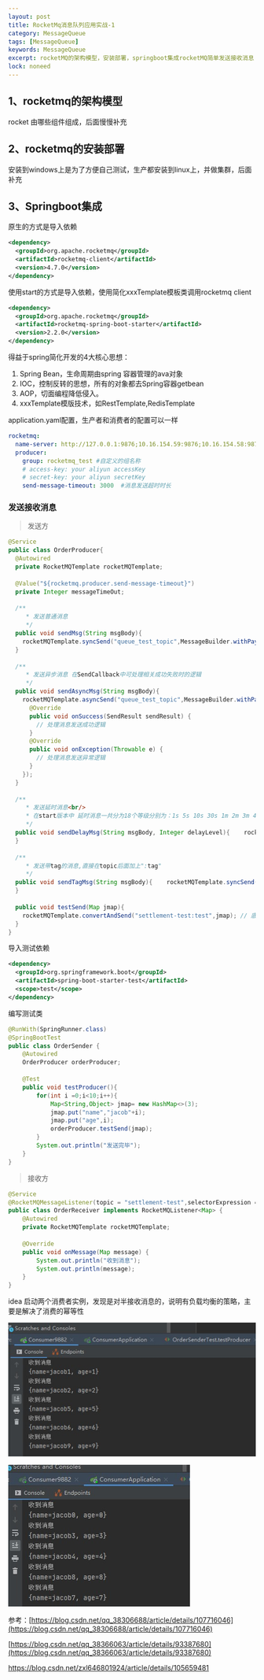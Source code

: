 ```yaml
---
layout: post
title: RocketMq消息队列应用实战-1
category: MessageQueue
tags: [MessageQueue]
keywords: MessageQueue
excerpt: rocketMQ的架构模型，安装部署，springboot集成rocketMQ简单发送接收消息
lock: noneed
---
```


## 1、rocketmq的架构模型

rocket 由哪些组件组成，后面慢慢补充



## 2、rocketmq的安装部署

安装到windows上是为了方便自己测试，生产都安装到linux上，并做集群，后面补充

## 3、Springboot集成

原生的方式是导入依赖

```xml
<dependency>
  <groupId>org.apache.rocketmq</groupId>
  <artifactId>rocketmq-client</artifactId>
  <version>4.7.0</version>
</dependency>
```

使用start的方式是导入依赖，使用简化xxxTemplate模板类调用rocketmq client

```xml
<dependency>
  <groupId>org.apache.rocketmq</groupId>
  <artifactId>rocketmq-spring-boot-starter</artifactId>
  <version>2.2.0</version>
</dependency>
```

得益于spring简化开发的4大核心思想：

1. Spring Bean，生命周期由spring 容器管理的ava对象
2. IOC，控制反转的思想，所有的对象都去Spring容器getbean
3. AOP，切面编程降低侵入。
4. xxxTemplate模版技术，如RestTemplate,RedisTemplate  

application.yaml配置，生产者和消费者的配置可以一样

```yaml
rocketmq:
  name-server: http://127.0.0.1:9876;10.16.154.59:9876;10.16.154.58:9876 #rocketmq服务地址
  producer:
    group: rocketmq_test #自定义的组名称
    # access-key: your aliyun accessKey
    # secret-key: your aliyun secretKey
    send-message-timeout: 3000  #消息发送超时时长
```

### 发送接收消息

> 发送方

```java
@Service
public class OrderProducer{
  @Autowired
  private RocketMQTemplate rocketMQTemplate;

  @Value("${rocketmq.producer.send-message-timeout}")
  private Integer messageTimeOut;

  /**
     * 发送普通消息
     */
  public void sendMsg(String msgBody){
    rocketMQTemplate.syncSend("queue_test_topic",MessageBuilder.withPayload(msgBody).build());
  }

  /**
     * 发送异步消息 在SendCallback中可处理相关成功失败时的逻辑
     */
  public void sendAsyncMsg(String msgBody){
    rocketMQTemplate.asyncSend("queue_test_topic",MessageBuilder.withPayload(msgBody).build(), new SendCallback() {
      @Override
      public void onSuccess(SendResult sendResult) {
        // 处理消息发送成功逻辑
      }
      @Override
      public void onException(Throwable e) {
        // 处理消息发送异常逻辑
      }
    });
  }

  /**
     * 发送延时消息<br/>
     * 在start版本中 延时消息一共分为18个等级分别为：1s 5s 10s 30s 1m 2m 3m 4m 5m 6m 7m 8m 9m 10m 20m 30m 1h 2h<br/>
     */
  public void sendDelayMsg(String msgBody, Integer delayLevel){    rocketMQTemplate.syncSend("queue_test_topic",MessageBuilder.withPayload(msgBody).build(),messageTimeOut,delayLevel);
  }

  /**
     * 发送带tag的消息,直接在topic后面加上":tag"
     */
  public void sendTagMsg(String msgBody){    rocketMQTemplate.syncSend("queue_test_topic:tag1",MessageBuilder.withPayload(msgBody).build());
  }

  public void testSend(Map jmap){
    rocketMQTemplate.convertAndSend("settlement-test:test",jmap); // 底层也是调用syncSend方法
  }
}
```

导入测试依赖

```xml
<dependency>
  <groupId>org.springframework.boot</groupId>
  <artifactId>spring-boot-starter-test</artifactId>
  <scope>test</scope>
</dependency>
```

编写测试类

```java
@RunWith(SpringRunner.class)
@SpringBootTest
public class OrderSender {
    @Autowired
    OrderProducer orderProducer;

    @Test
    public void testProducer(){
        for(int i =0;i<10;i++){
            Map<String,Object> jmap= new HashMap<>(3);
            jmap.put("name","jacob"+i);
            jmap.put("age",i);
            orderProducer.testSend(jmap);
        }
        System.out.println("发送完毕");
    }
}
```

> 接收方

```java
@Service
@RocketMQMessageListener(topic = "settlement-test",selectorExpression = "test",consumerGroup = "settlement-ar-test")
public class OrderReceiver implements RocketMQListener<Map> {
    @Autowired
    private RocketMQTemplate rocketMQTemplate;

    @Override
    public void onMessage(Map message) {
        System.out.println("收到消息");
        System.out.println(message);
    }
}
```

idea 启动两个消费者实例，发现是对半接收消息的，说明有负载均衡的策略，主要是解决了消费的幂等性

![](\assets\images\2021\springcloud\rocketmq-consumer-test1.jpg)

![](\assets\images\2021\springcloud\rocketmq-consumer-test2.jpg)



参考：[https://blog.csdn.net/qq_38306688/article/details/107716046](https://blog.csdn.net/qq_38306688/article/details/107716046)

[https://blog.csdn.net/qq_38366063/article/details/93387680](https://blog.csdn.net/qq_38366063/article/details/93387680)

https://blog.csdn.net/zxl646801924/article/details/105659481